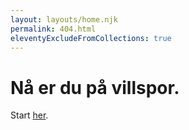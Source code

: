 ```yaml
---
layout: layouts/home.njk
permalink: 404.html
eleventyExcludeFromCollections: true
---
```

# Nå er du på villspor.

Start <a href="/">her</a>.

<!--

Read more: https://www.11ty.dev/docs/quicktips/not-found/

This will work for both GitHub pages and Netlify:

* https://help.github.com/articles/creating-a-custom-404-page-for-your-github-pages-site/
* https://www.netlify.com/docs/redirects/#custom-404

-->

